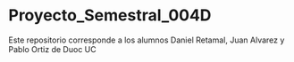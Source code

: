 # Proyecto_Semestral_004D
Este repositorio corresponde a los alumnos Daniel Retamal, Juan Alvarez y Pablo Ortiz de Duoc UC
